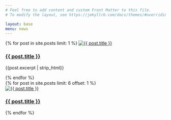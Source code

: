 ```yaml
---
# Feel free to add content and custom Front Matter to this file.
# To modify the layout, see https://jekyllrb.com/docs/themes/#overriding-theme-defaults

layout: base
menu: news
---
```

<section class="article-list">
  <article class="lead-article">
  {% for post in site.posts limit: 1 %}
    <a href="{{ post.url }}">
      <img src="{{ post.feature-image | replace: '.', '-large.' }}" alt="{{ post.title }}">
    </a>
    <div class="">
      <a href="{{ post.url }}">
        <h1>{{ post.title }}</h1>
      </a>
      <p>{{post.excerpt | strip_html}}</p>
    </div>
  {% endfor %}
  </article>
  <article class="secondary-articles">
  {% for post in site.posts limit: 6 offset: 1 %}
    <div class="secondary-article">
      <a href="{{ post.url }}">
        <img src="{{ post.feature-image | replace: '.', '-thumbnail.' }}" alt="{{ post.title }}">
      </a>
      <a href="{{ post.url }}">
        <h1>{{ post.title }}</h1>
      </a>
    </div>
  {% endfor %}
  </article>
</section>
